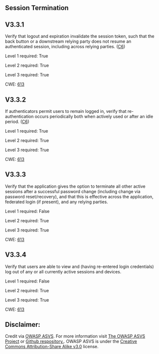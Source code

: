 ##  Session Termination

## V3.3.1

Verify that logout and expiration invalidate the session token, such that the back button or a downstream relying party does not resume an authenticated session, including across relying parties. ([C6](https://owasp.org/www-project-proactive-controls/#div-numbering))

Level 1 required: True

Level 2 required: True

Level 3 required: True

CWE: [613](https://cwe.mitre.org/data/definitions/613)

## V3.3.2

If authenticators permit users to remain logged in, verify that re-authentication occurs periodically both when actively used or after an idle period. ([C6](https://owasp.org/www-project-proactive-controls/#div-numbering))

Level 1 required: True

Level 2 required: True

Level 3 required: True

CWE: [613](https://cwe.mitre.org/data/definitions/613)

## V3.3.3

Verify that the application gives the option to terminate all other active sessions after a successful password change (including change via password reset/recovery), and that this is effective across the application, federated login (if present), and any relying parties.

Level 1 required: False

Level 2 required: True

Level 3 required: True

CWE: [613](https://cwe.mitre.org/data/definitions/613)

## V3.3.4

Verify that users are able to view and (having re-entered login credentials) log out of any or all currently active sessions and devices.

Level 1 required: False

Level 2 required: True

Level 3 required: True

CWE: [613](https://cwe.mitre.org/data/definitions/613)



## Disclaimer:

Credit via [OWASP ASVS](https://owasp.org/www-project-application-security-verification-standard/). For more information visit [The OWASP ASVS Project](https://owasp.org/www-project-application-security-verification-standard/) or [Github respository.](https://github.com/OWASP/ASVS). OWASP ASVS is under the [Creative Commons Attribution-Share Alike v3.0](https://creativecommons.org/licenses/by-sa/3.0/) license.
